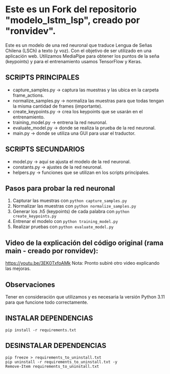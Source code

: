 # Este es un Fork del repositorio "modelo_lstm_lsp", creado por "ronvidev".
Este es un modelo de una red neuronal que traduce Lengua de Señas Chilena (LSCh) a texto (y voz). Con el objetivo de ser utilizado en una aplicación web. Utilizamos MediaPipe para obtener los puntos de la seña (keypoints) y para el entrenamiento usamos TensorFlow y Keras.

## SCRIPTS PRINCIPALES
- capture_samples.py → captura las muestras y las ubica en la carpeta frame_actions.
- normalize_samples.py → normaliza las muestras para que todas tengan la misma cantidad de frames (importante).
- create_keypoints.py → crea los keypoints que se usarán en el entrenamiento.
- training_model.py → entrena la red neuronal.
- evaluate_model.py → donde se realiza la prueba de la red neuronal.
- main.py → donde se utiliza una GUI para usar el traductor.

## SCRIPTS SECUNDARIOS
- model.py → aquí se ajusta el modelo de la red neuronal.
- constants.py → ajustes de la red neuronal.
- helpers.py → funciones que se utilizan en los scripts principales.

## Pasos para probar la red neuronal
1. Capturar las muestras con ```python capture_samples.py```
2. Normalizar las muestras con ```python normalize_samples.py```
2. Generar los .h5 (keypoints) de cada palabra con ```python create_keypoints.py```
3. Entrenar el modelo con ```python training_model.py```
4. Realizar pruebas con ```python evaluate_model.py```

## Video de la explicación del código original (rama main - creado por ronvidev):
https://youtu.be/3EK0TxfoAMk
Nota: Pronto subiré otro video explicando las mejoras.

## Observaciones
Tener en consideración que utilizamos y es necesaria la versión Python 3.11 para que funcione todo correctamente.

## INSTALAR DEPENDENCIAS
```pip install -r requirements.txt```

## DESINSTALAR DEPENDENCIAS
```
pip freeze > requirements_to_uninstall.txt
pip uninstall -r requirements_to_uninstall.txt -y
Remove-Item requirements_to_uninstall.txt
```